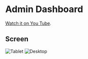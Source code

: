 # Admin Dashboard

[Watch it on You Tube](https://youtu.be/SwiTG3ep_oM).

## Screen

![Tablet](https://github.com/nashkispace/NS-AdminDashboard/blob/main/public/Tablet-view.gif)
![Desktop](https://github.com/nashkispace/NS-AdminDashboard/blob/main/public/Desktop-View.gif)